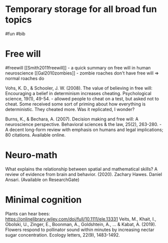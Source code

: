# Temporary storage for all broad fun topics
#fun #bib

# Free will
#freewill
[[Smith2011freewill]] - a quick summary on free will in human neuroscience
[[Gal2010zombies]] - zombie roaches don't have free will ⇒ normal roaches do

Vohs, K. D., & Schooler, J. W. (2008). The value of believing in free will: Encouraging a belief in determinism increases cheating. Psychological science, 19(1), 49-54. - allowed people to cheat on a test, but asked not to cheat. Some received some sort of priming about how everything is deterministic. They cheated more. Was it replicated, I wonder?

Burns, K., & Bechara, A. (2007). Decision making and free will: A neuroscience perspective. Behavioral sciences & the law, 25(2), 263-280. - A decent long-form review with emphasis on humans and legal implications; 80 citations. Available online.

# Neuro-math

What explains the relationship between spatial and mathematical skills? A review of evidence from brain and behavior. (2020). Zachary Hawes. Daniel Ansari.
(Available on ResearchGate)

# Minimal cognition

Plants can hear bees:
https://onlinelibrary.wiley.com/doi/full/10.1111/ele.13331
Veits, M., Khait, I., Obolski, U., Zinger, E., Boonman, A., Goldshtein, A., ... & Kabat, A. (2019). Flowers respond to pollinator sound within minutes by increasing nectar sugar concentration. Ecology letters, 22(9), 1483-1492.
